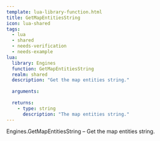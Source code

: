 ```yaml
---
template: lua-library-function.html
title: GetMapEntitiesString
icon: lua-shared
tags:
  - lua
  - shared
  - needs-verification
  - needs-example
lua:
  library: Engines
  function: GetMapEntitiesString
  realm: shared
  description: "Get the map entities string."
  
  arguments:
  
  returns:
    - type: string
      description: "The map entities string."
---
```


<div class="lua__search__keywords">
Engines.GetMapEntitiesString &#x2013; Get the map entities string.
</div>
